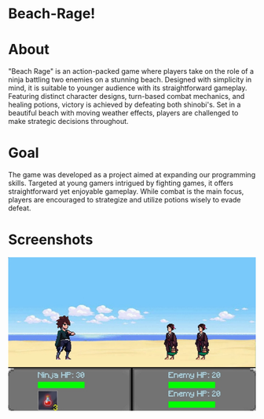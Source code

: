 # Beach-Rage!

# About

"Beach Rage" is an action-packed game where players take on the role of a ninja battling two enemies on a stunning beach. Designed with simplicity in mind, it is suitable to younger audience with its straightforward gameplay. Featuring distinct character designs, turn-based combat mechanics, and healing potions, victory is achieved by defeating both shinobi's. Set in a beautiful beach with moving weather effects, players are challenged to make strategic decisions throughout.


# Goal

The game was developed as a project aimed at expanding our programming skills. Targeted at young gamers intrigued by fighting games, it offers straightforward yet enjoyable gameplay. While combat is the main focus, players are encouraged to strategize and utilize potions wisely to evade defeat.

# Screenshots

![Title Screen](https://raw.githubusercontent.com/johndertick/Beach-Rage/main/assets/beach_rage_gameplay_screen.jpg)
